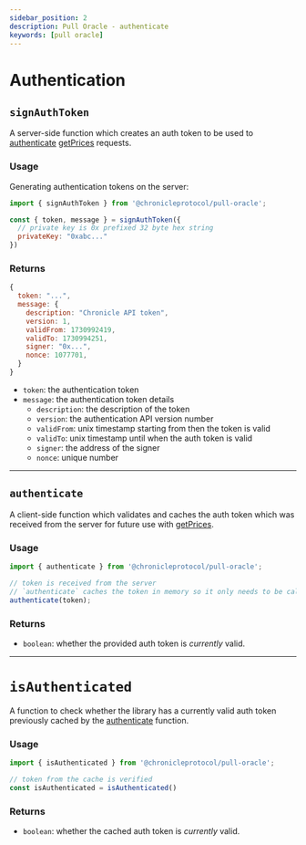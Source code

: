 ```yaml
---
sidebar_position: 2
description: Pull Oracle - authenticate
keywords: [pull oracle]
---
```


# Authentication

## `signAuthToken`

A server-side function which creates an auth token to be used to [authenticate](#authenticate) [getPrices](./getPrices.md) requests.

### Usage

Generating authentication tokens on the server:
```js
import { signAuthToken } from '@chronicleprotocol/pull-oracle';

const { token, message } = signAuthToken({
  // private key is 0x prefixed 32 byte hex string
  privateKey: "0xabc..."
})
```

### Returns

```js
{ 
  token: "...", 
  message: {
    description: "Chronicle API token",
    version: 1,
    validFrom: 1730992419,
    validTo: 1730994251,
    signer: "0x...",
    nonce: 1077701,
  } 
}
```

- `token`: the authentication token
- `message`: the authentication token details
    - `description`: the description of the token
    - `version`: the authentication API version number
    - `validFrom`: unix timestamp starting from then the token is valid
    - `validTo`: unix timestamp until when the auth token is valid
    - `signer`: the address of the signer
    - `nonce`: unique number

---

## `authenticate`

A client-side function which validates and caches the auth token which was received from the server for future use with [getPrices](./getPrices.md).

### Usage

```js
import { authenticate } from '@chronicleprotocol/pull-oracle';

// token is received from the server
// `authenticate` caches the token in memory so it only needs to be called once per session
authenticate(token);
```

### Returns

- `boolean`: whether the provided auth token is _currently_ valid.

---

# `isAuthenticated`

A function to check whether the library has a currently valid auth token previously cached by the [authenticate](#authenticate) function.

### Usage

```js
import { isAuthenticated } from '@chronicleprotocol/pull-oracle';

// token from the cache is verified
const isAuthenticated = isAuthenticated()
```

### Returns

- `boolean`: whether the cached auth token is _currently_ valid.